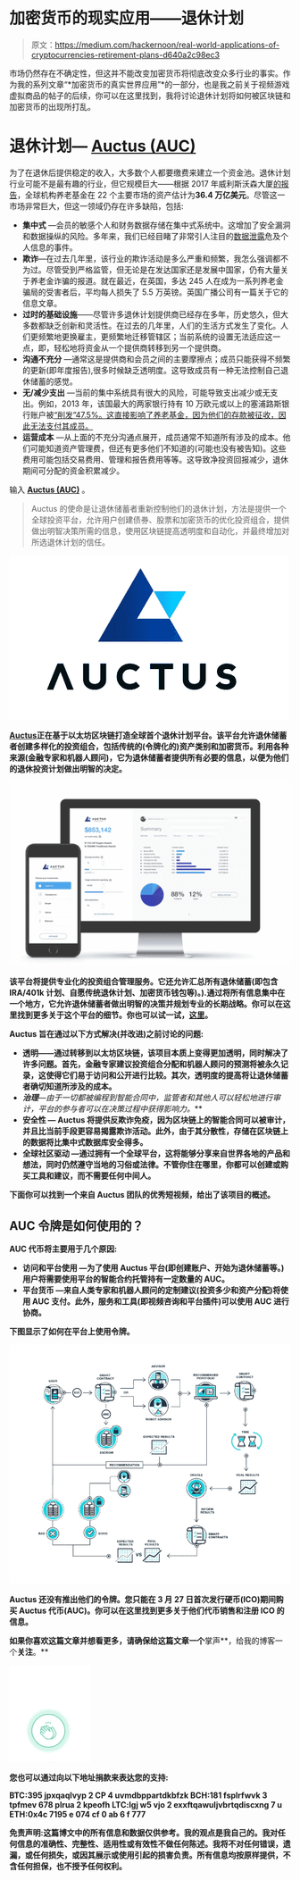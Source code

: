 # 加密货币的现实应用——退休计划

> 原文：<https://medium.com/hackernoon/real-world-applications-of-cryptocurrencies-retirement-plans-d640a2c98ec3>

市场仍然存在不确定性，但这并不能改变加密货币将彻底改变众多行业的事实。作为我的系列文章“*加密货币的真实世界应用”*的一部分，也是我之前关于视频游戏虚拟商品的帖子的后续，你可以在这里找到，我将讨论退休计划将如何被区块链和加密货币的出现所打乱。

# 退休计划— [Auctus (AUC)](https://auctus.org/)

为了在退休后提供稳定的收入，大多数个人都要缴费来建立一个资金池。退休计划行业可能不是最有趣的行业，但它规模巨大——根据 2017 年威利斯沃森大厦[的报告](https://www.willistowerswatson.com/en/insights/2017/01/global-pensions-asset-study-2017)，全球机构养老基金在 22 个主要市场的资产估计为**36.4 万亿美元**。尽管这一市场非常巨大，但这一领域仍存在许多缺陷，包括:

*   **集中式** —会员的敏感个人和财务数据存储在集中式系统中。这增加了安全漏洞和数据操纵的风险。多年来，我们已经目睹了非常引人注目的[数据泄露](http://www.bbc.com/news/business-41192163)危及个人信息的事件。
*   **欺诈**—在过去几年里，该行业的欺诈活动是多么严重和频繁，我怎么强调都不为过。尽管受到严格监管，但无论是在发达国家还是发展中国家，仍有大量关于养老金诈骗的报道。就在最近，在英国，多达 245 人在成为一系列养老金骗局的受害者后，平均每人损失了 5.5 万英镑。英国广播公司有一篇关于它的信息文章。
*   **过时的基础设施**——尽管许多退休计划提供商已经存在多年，历史悠久，但大多数都缺乏创新和灵活性。在过去的几年里，人们的生活方式发生了变化。人们更频繁地更换雇主，更频繁地迁移管辖区；当前系统的设置无法适应这一点，即，轻松地将资金从一个提供商转移到另一个提供商。
*   **沟通不充分** —通常这是提供商和会员之间的主要摩擦点；成员只能获得不频繁的更新(即年度报告),很多时候缺乏透明度。这导致成员有一种无法控制自己退休储蓄的感觉。
*   **无/减少支出** —当前的集中系统具有很大的风险，可能导致支出减少或无支出。例如，2013 年，该国最大的两家银行持有 10 万欧元或以上的塞浦路斯银行账户被[“削发”47.5%。这直接影响了养老基金，因为他们的存款被征收，因此无法支付其成员。](https://www.rt.com/business/cyprus-crisis-bailout-deposit-631/)
*   **运营成本** —从上面的不充分沟通点展开，成员通常不知道所有涉及的成本。他们可能知道资产管理费，但还有更多他们不知道的(可能也没有被告知)。这些费用可能包括交易费用、管理和报告费用等等。这导致净投资回报减少，退休期间可分配的资金积累减少。

输入 [**Auctus (AUC)**](https://auctus.org/) 。

> Auctus 的使命是让退休储蓄者重新控制他们的退休计划，方法是提供一个全球投资平台，允许用户创建债券、股票和加密货币的优化投资组合，提供做出明智决策所需的信息，使用区块链提高透明度和自动化，并最终增加对所选退休计划的信任。

![](img/bbf60dd338867636d34a6fa7ab5fa818.png)

[**Auctus**](https://auctus.org/)**正在基于以太坊区块链打造全球首个退休计划平台。该平台允许退休储蓄者创建多样化的投资组合，包括传统的(令牌化的)资产类别和加密货币。利用各种来源(金融专家和机器人顾问)，它为退休储蓄者提供所有必要的信息，以便为他们的退休投资计划做出明智的决定。**

**![](img/b24111559ba67362a9af06c00e84d434.png)**

**该平台将提供专业化的投资组合管理服务。它还允许汇总所有退休储蓄(即包含 IRA/401k 计划、自愿传统退休计划、加密货币钱包等)。).通过将所有信息集中在一个地方，它允许退休储蓄者做出明智的决策并规划专业的长期战略。你可以在这里找到更多关于这个平台的细节。你也可以试一试，[这里](https://demo.auctus.org/)。**

**Auctus 旨在通过以下方式解决(并改进)之前讨论的问题:**

*   ****透明**——通过转移到以太坊区块链，该项目本质上变得更加透明，同时解决了许多问题。首先，金融专家建议投资组合分配和机器人顾问的预测将被永久记录，这使得它们易于访问和公开进行比较。其次，透明度的提高将让退休储蓄者确切知道所涉及的成本。**
*   ****治理**—由于一切都被编程到智能合同中，监管者和其他人可以轻松地进行审计，平台的参与者可以在决策过程中获得影响力*。***
*   ****安全性** — Auctus 将提供反欺诈免疫，因为区块链上的智能合同可以被审计，并且比当前手段更容易揭露欺诈活动。此外，由于其分散性，存储在区块链上的数据将比集中式数据库安全得多。**
*   ****全球社区驱动** —通过拥有一个全球平台，这将能够分享来自世界各地的产品和想法，同时仍然遵守当地的习俗或法律。不管你住在哪里，你都可以创建或购买工具和建议，而不需要任何中间人。**

**下面你可以找到一个来自 Auctus 团队的优秀短视频，给出了该项目的概述。**

## **AUC 令牌是如何使用的？**

****AUC** 代币将主要用于几个原因:**

*   ****访问和平台使用** —为了使用 Auctus 平台(即创建账户、开始为退休储蓄等。)用户将需要使用平台的智能合约托管持有一定数量的 AUC。**
*   ****平台货币** —来自人类专家和机器人顾问的定制建议(投资多少和资产分配)将使用 AUC 支付。此外，服务和工具(即视频咨询和平台插件)可以使用 AUC 进行协商。**

**下图显示了如何在平台上使用令牌。**

**![](img/1b9724161670bfeef4598788b92be776.png)**

**Auctus 还没有推出他们的令牌。您只能在 3 月 27 日首次发行硬币(ICO)期间购买 Auctus 代币(AUC)。你可以在这里找到更多关于他们代币销售和注册 ICO 的信息。**

**如果你喜欢这篇文章并想看更多，请确保给这篇文章一个**掌声**，给我的博客一个**关注**。**

**![](img/b04ea588f20a833677e7558b091a2e0e.png)**

**您也可以通过向以下地址捐款来表达您的支持:**

****BTC**:395 jpxqaqlvyp 2 CP 4 uvmdbppartdkbfzk
**BCH**:181 fsplrfwvk 3 tpfmev 678 plrua 2 kpeofh
**LTC**:lgj w5 vjo 2 exxftqawuljvbrtqdiscxng 7 u
**ETH**:0x4c 7195 e 074 cf 0 ab 6 f 777**

**免责声明:这篇博文中的所有信息和数据仅供参考。我的观点是我自己的。我对任何信息的准确性、完整性、适用性或有效性不做任何陈述。我将不对任何错误，遗漏，或任何损失，或因其展示或使用引起的损害负责。所有信息均按原样提供，不含任何担保，也不授予任何权利。**